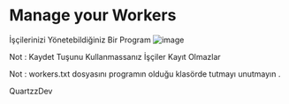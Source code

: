 # Manage your Workers

İşçilerinizi Yönetebildiğiniz Bir Program
![image](https://github.com/QuartzzDev/ManageWorkers/assets/69876083/ec7e119c-09dc-447d-96c1-4b1d81948f02)

Not : Kaydet Tuşunu Kullanmassanız İşçiler Kayıt Olmazlar

Not : workers.txt dosyasını programın olduğu klasörde tutmayı unutmayın .

QuartzzDev
